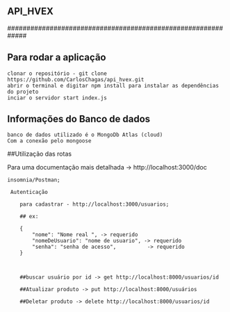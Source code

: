 

## API_HVEX 
#############################################################


## Para rodar a aplicação

    clonar o repositório - git clone https://github.com/CarlosChagas/api_hvex.git
    abrir o terminal e digitar npm install para instalar as dependências do projeto
    inciar o servidor start index.js
    
## Informações do Banco de dados

    banco de dados utilizado é o MongoDb Atlas (cloud)
    Com a conexão pelo mongoose

##Utilização das rotas

Para uma documentação mais detalhada -> http://localhost:3000/doc

    insomnia/Postman;

     Autenticação

        para cadastrar - http://localhost:3000/usuarios; 
        
        ## ex:

        {
            "nome": "Nome real ", -> requerido
            "nomeDeUsuario": "nome de usuario", -> requerido
            "senha": "senha de acesso",          -> requerido 
        }
        
   

        ##buscar usuário por id -> get http://localhost:8000/usuarios/id

        ##Atualizar produto -> put http://localhost:8000/usuários

        ##Deletar produto -> delete http://localhost:8000/usuarios/id

       
